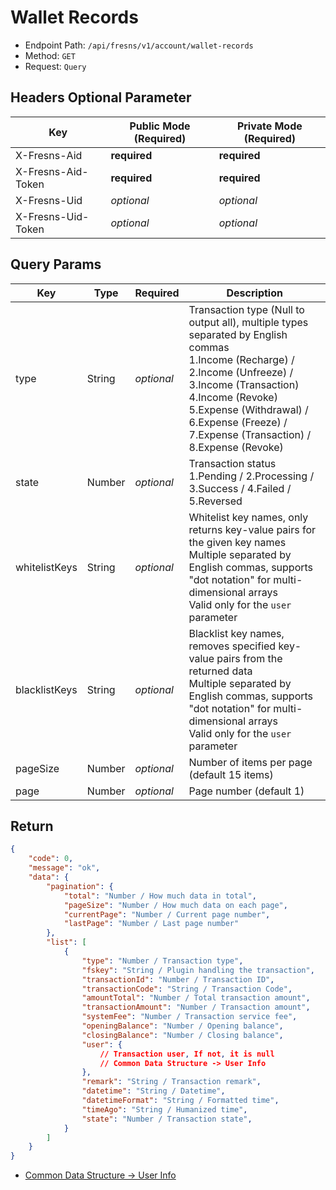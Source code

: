 # Wallet Records

- Endpoint Path: `/api/fresns/v1/account/wallet-records`
- Method: `GET`
- Request: `Query`

## Headers Optional Parameter

| Key | Public Mode (Required) | Private Mode (Required) |
| --- | --- | --- |
| X-Fresns-Aid | **required** | **required** |
| X-Fresns-Aid-Token | **required** | **required** |
| X-Fresns-Uid | *optional* | *optional* |
| X-Fresns-Uid-Token | *optional* | *optional* |

## Query Params

| Key | Type | Required | Description |
| --- | --- | --- | --- |
| type | String | *optional* | Transaction type (Null to output all), multiple types separated by English commas<br>1.Income (Recharge) / 2.Income (Unfreeze) / 3.Income (Transaction) 4.Income (Revoke) <br> 5.Expense (Withdrawal) / 6.Expense (Freeze) / 7.Expense (Transaction) / 8.Expense (Revoke) |
| state | Number | *optional* | Transaction status<br>1.Pending / 2.Processing / 3.Success / 4.Failed / 5.Reversed |
| whitelistKeys | String | *optional* | Whitelist key names, only returns key-value pairs for the given key names<br>Multiple separated by English commas, supports "dot notation" for multi-dimensional arrays<br>Valid only for the `user` parameter |
| blacklistKeys | String | *optional* | Blacklist key names, removes specified key-value pairs from the returned data<br>Multiple separated by English commas, supports "dot notation" for multi-dimensional arrays<br>Valid only for the `user` parameter |
| pageSize | Number | *optional* | Number of items per page (default 15 items) |
| page | Number | *optional* | Page number (default 1) |

## Return

```json
{
    "code": 0,
    "message": "ok",
    "data": {
        "pagination": {
            "total": "Number / How much data in total",
            "pageSize": "Number / How much data on each page",
            "currentPage": "Number / Current page number",
            "lastPage": "Number / Last page number"
        },
        "list": [
            {
                "type": "Number / Transaction type",
                "fskey": "String / Plugin handling the transaction",
                "transactionId": "Number / Transaction ID",
                "transactionCode": "String / Transaction Code",
                "amountTotal": "Number / Total transaction amount",
                "transactionAmount": "Number / Transaction amount",
                "systemFee": "Number / Transaction service fee",
                "openingBalance": "Number / Opening balance",
                "closingBalance": "Number / Closing balance",
                "user": {
                    // Transaction user, If not, it is null
                    // Common Data Structure -> User Info
                },
                "remark": "String / Transaction remark",
                "datetime": "String / Datetime",
                "datetimeFormat": "String / Formatted time",
                "timeAgo": "String / Humanized time",
                "state": "Number / Transaction state",
            }
        ]
    }
}
```

- [Common Data Structure -> User Info](../../reference/data/user.md)
